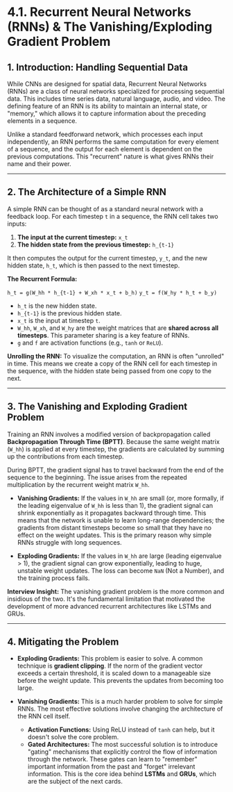 # 4.1. Recurrent Neural Networks (RNNs) & The Vanishing/Exploding Gradient Problem

## 1. Introduction: Handling Sequential Data

While CNNs are designed for spatial data, Recurrent Neural Networks (RNNs) are a class of neural networks specialized for processing sequential data. This includes time series data, natural language, audio, and video. The defining feature of an RNN is its ability to maintain an internal state, or "memory," which allows it to capture information about the preceding elements in a sequence.

Unlike a standard feedforward network, which processes each input independently, an RNN performs the same computation for every element of a sequence, and the output for each element is dependent on the previous computations. This "recurrent" nature is what gives RNNs their name and their power.

---

## 2. The Architecture of a Simple RNN

A simple RNN can be thought of as a standard neural network with a feedback loop. For each timestep `t` in a sequence, the RNN cell takes two inputs:

1.  **The input at the current timestep:** `x_t`
2.  **The hidden state from the previous timestep:** `h_{t-1}`

It then computes the output for the current timestep, `y_t`, and the new hidden state, `h_t`, which is then passed to the next timestep.

**The Recurrent Formula:**

`h_t = g(W_hh * h_{t-1} + W_xh * x_t + b_h)`
`y_t = f(W_hy * h_t + b_y)`

*   `h_t` is the new hidden state.
*   `h_{t-1}` is the previous hidden state.
*   `x_t` is the input at timestep `t`.
*   `W_hh`, `W_xh`, and `W_hy` are the weight matrices that are **shared across all timesteps**. This parameter sharing is a key feature of RNNs.
*   `g` and `f` are activation functions (e.g., `tanh` or `ReLU`).

**Unrolling the RNN:** To visualize the computation, an RNN is often "unrolled" in time. This means we create a copy of the RNN cell for each timestep in the sequence, with the hidden state being passed from one copy to the next.

---

## 3. The Vanishing and Exploding Gradient Problem

Training an RNN involves a modified version of backpropagation called **Backpropagation Through Time (BPTT)**. Because the same weight matrix (`W_hh`) is applied at every timestep, the gradients are calculated by summing up the contributions from each timestep.

During BPTT, the gradient signal has to travel backward from the end of the sequence to the beginning. The issue arises from the repeated multiplication by the recurrent weight matrix `W_hh`.

*   **Vanishing Gradients:** If the values in `W_hh` are small (or, more formally, if the leading eigenvalue of `W_hh` is less than 1), the gradient signal can shrink exponentially as it propagates backward through time. This means that the network is unable to learn long-range dependencies; the gradients from distant timesteps become so small that they have no effect on the weight updates. This is the primary reason why simple RNNs struggle with long sequences.

*   **Exploding Gradients:** If the values in `W_hh` are large (leading eigenvalue > 1), the gradient signal can grow exponentially, leading to huge, unstable weight updates. The loss can become `NaN` (Not a Number), and the training process fails.

**Interview Insight:** The vanishing gradient problem is the more common and insidious of the two. It's the fundamental limitation that motivated the development of more advanced recurrent architectures like LSTMs and GRUs.

---

## 4. Mitigating the Problem

*   **Exploding Gradients:** This problem is easier to solve. A common technique is **gradient clipping**. If the norm of the gradient vector exceeds a certain threshold, it is scaled down to a manageable size before the weight update. This prevents the updates from becoming too large.

*   **Vanishing Gradients:** This is a much harder problem to solve for simple RNNs. The most effective solutions involve changing the architecture of the RNN cell itself.
    *   **Activation Functions:** Using ReLU instead of `tanh` can help, but it doesn't solve the core problem.
    *   **Gated Architectures:** The most successful solution is to introduce "gating" mechanisms that explicitly control the flow of information through the network. These gates can learn to "remember" important information from the past and "forget" irrelevant information. This is the core idea behind **LSTMs** and **GRUs**, which are the subject of the next cards.